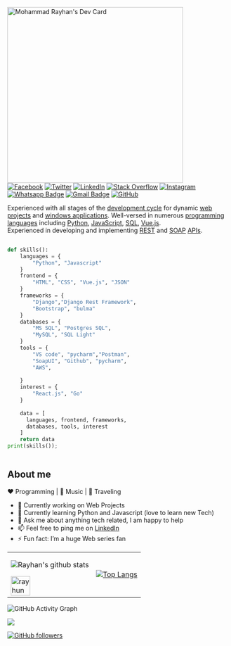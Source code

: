 <a href="https://app.daily.dev/rayhun"><img src="https://api.daily.dev/devcards/04da919359714facbf25568b67381895.png?r=b0n" width="400" alt="Mohammad Rayhan's Dev Card"/></a> <br>
<a href="https://www.facebook.com/mohammad.rayhun.827" target="_blank"><img src="https://img.shields.io/badge/Facebook-%231877F2.svg?&style=flat-square&logo=facebook&logoColor=white" alt="Facebook"></a>
[![Twitter](https://img.shields.io/badge/-Twitter-222222?style=flat-square&logo=twitter&logoColor=white&link=https://twitter.com/Druvo100/)](https://twitter.com/rayhun27/)
<a href="https://www.linkedin.com/in/rayhun-khan-385877145/" target="_blank"><img src="https://img.shields.io/badge/LinkedIn-%230077B5.svg?&style=flat-square&logo=linkedin&logoColor=white" alt="LinkedIn"></a>
[![Stack Overflow](https://img.shields.io/badge/-Stack%20Overflow-222222?style=flat-square&logo=stack-overflow&logoColor=white&link=https://stackoverflow.com/users/11375431/mohammad-rayhun?tab=profile)](https://stackoverflow.com/users/11375431/mohammad-rayhun?tab=profile)
<a href="https://www.instagram.com/mohammad.rayhun" target="_blank"><img src="https://img.shields.io/badge/Instagram-%23E4405F.svg?&style=flat-square&logo=instagram&logoColor=white" alt="Instagram"></a>
[![Whatsapp Badge](https://img.shields.io/badge/-Whatsapp-4CA143?style=flat-square&labelColor=4CA143&logo=whatsapp&logoColor=white&link=https://api.whatsapp.com/send?phone=+8801710152004&text=Rayhan)](https://api.whatsapp.com/send?phone=+8801710152004&text=Rayhan)
[![Gmail Badge](https://img.shields.io/badge/-Gmail-c14438?style=flat-square&logo=Gmail&logoColor=white&link=mailto:rayhunkhan27@gmail.com)](mailto:rayhunkhan27@gmail.com)
[![GitHub](https://img.shields.io/badge/-GitHub-181717?style=flat-square&logo=github&link=https://github.com/rayhun/)](https://github.com/rayhun/)

Experienced with all stages of the <a href="https://www.google.com/search?q=development+cycle">development cycle</a> for dynamic <a href="https://www.google.com/search?q=web+projects">web projects</a> and <a href="https://www.google.com/search?q=windows+applications">windows applications</a>. Well-versed in numerous <a href="https://www.google.com/search?q=programming+languages">programming languages</a> including <a href="https://www.google.com/search?q=Python">Python</a>, <a href="https://www.google.com/search?q=JavaScript">JavaScript</a>, <a href="https://www.google.com/search?q=SQL">SQL</a>, <a href="https://www.google.com/search?q=vue.js">Vue.js</a>.
<br>
Experienced in developing and implementing <a href="https://www.google.com/search?q=REST">REST</a> and <a href="https://www.google.com/search?q=SOAP">SOAP</a> <a href="https://www.google.com/search?q=APIs">APIs</a>. 



```python
​
def skills():
    languages = { 
        "Python", "Javascript"
    }
    frontend = { 
        "HTML", "CSS", "Vue.js", "JSON"
    }
    frameworks = { 
        "Django","Django Rest Framework", 
        "Bootstrap", "bulma"
    }
    databases = { 
        "MS SQL", "Postgres SQL", 
        "MySQL", "SQL Light" 
    }
    tools = {
        "VS code", "pycharm","Postman", 
        "SoapUI", "Github", "pycharm", 
        "AWS",
        
    }
    interest = {
        "React.js", "Go"
    } 
    
    data = [
      languages, frontend, frameworks, 
      databases, tools, interest
    ]
    return data
print(skills());
​
```

## About me 

:heart: Programming | :black_heart: Music | :blue_heart: Traveling
- 🔭 Currently working on Web Projects
- 🌱 Currently learning Python and Javascript (love to learn new Tech) 
- 💬 Ask me about anything tech related, I am happy to help
- 📫 Feel free to ping me on <a href="https://www.linkedin.com/in/rayhun-khan-385877145/" target="_blank">LinkedIn</a>
- ⚡️ Fun fact: I’m a huge Web series fan 



<table border="0" cellspacing="0" cellpadding="0">
  <tr>
    <td>
      
![Rayhan's github stats](https://github-readme-stats.vercel.app/api?username=rayhun&show_icons=true&hide_border=true&theme=vision-friendly-dark)


<img style="width: 50%;" align="center" src="https://github-readme-streak-stats.herokuapp.com/?user=rayhun&hide_border=true&theme=vision-friendly-dark" alt="rayhun">   

</td>
<td>
      
[![Top Langs](https://github-readme-stats.vercel.app/api/top-langs/?username=rayhun&langs_count=5&hide_border=true&theme=vision-friendly-dark)](https://github.com/rayhun/github-readme-stats)


</td>
  </tr>
</table>



![GitHub Activity Graph](https://activity-graph.herokuapp.com/graph?username=rayhun&theme=react-dark)  



<a href="https://github.com/Rayhun">
    <img src="https://komarev.com/ghpvc/?username=rayhun">
</a>

[![GitHub followers](https://img.shields.io/github/followers/rayhun?label=Follow&style=social)](https://github.com/rayhun) 
